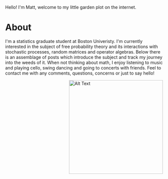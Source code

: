 Hello! I'm Matt, welcome to my little garden plot on the internet.




# About 
I'm a statistics graduate student at Boston Univeristy. I'm currently interested in the subject of free probability theory and its interactions with stochastic processes, random matrices and operator algebras. Below there is an assemblage of posts which introduce the subject and track my journey into the weeds of it. When not thinking about math, I enjoy listening to music and playing cello, swing dancing and going to concerts with friends. Feel to contact me with any comments, questions, concerns or just to say hello!


<div style="float: right; margin-left: 20px;">
    <img src="https://github.com/giwdulttam/giwdulttam.github.io/assets/112978414/7047a641-ea51-4614-81f7-b0819d5dcf49" alt="Alt Text" width="300"/>
</div>

